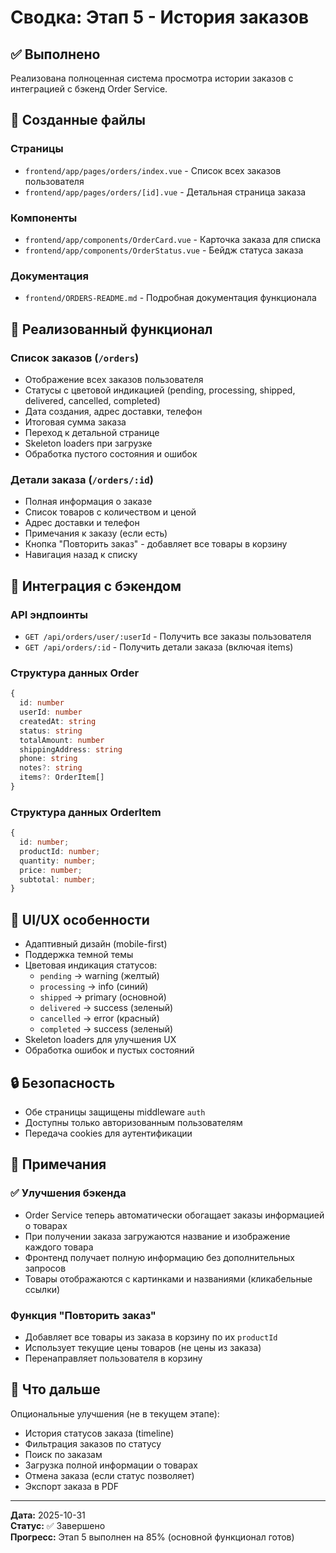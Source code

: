 # Сводка: Этап 5 - История заказов

## ✅ Выполнено

Реализована полноценная система просмотра истории заказов с интеграцией с бэкенд Order Service.

## 📁 Созданные файлы

### Страницы

- `frontend/app/pages/orders/index.vue` - Список всех заказов пользователя
- `frontend/app/pages/orders/[id].vue` - Детальная страница заказа

### Компоненты

- `frontend/app/components/OrderCard.vue` - Карточка заказа для списка
- `frontend/app/components/OrderStatus.vue` - Бейдж статуса заказа

### Документация

- `frontend/ORDERS-README.md` - Подробная документация функционала

## 🎯 Реализованный функционал

### Список заказов (`/orders`)

- Отображение всех заказов пользователя
- Статусы с цветовой индикацией (pending, processing, shipped, delivered, cancelled, completed)
- Дата создания, адрес доставки, телефон
- Итоговая сумма заказа
- Переход к детальной странице
- Skeleton loaders при загрузке
- Обработка пустого состояния и ошибок

### Детали заказа (`/orders/:id`)

- Полная информация о заказе
- Список товаров с количеством и ценой
- Адрес доставки и телефон
- Примечания к заказу (если есть)
- Кнопка "Повторить заказ" - добавляет все товары в корзину
- Навигация назад к списку

## 🔗 Интеграция с бэкендом

### API эндпоинты

- `GET /api/orders/user/:userId` - Получить все заказы пользователя
- `GET /api/orders/:id` - Получить детали заказа (включая items)

### Структура данных Order

```typescript
{
  id: number
  userId: number
  createdAt: string
  status: string
  totalAmount: number
  shippingAddress: string
  phone: string
  notes?: string
  items?: OrderItem[]
}
```

### Структура данных OrderItem

```typescript
{
  id: number;
  productId: number;
  quantity: number;
  price: number;
  subtotal: number;
}
```

## 🎨 UI/UX особенности

- Адаптивный дизайн (mobile-first)
- Поддержка темной темы
- Цветовая индикация статусов:
  - `pending` → warning (желтый)
  - `processing` → info (синий)
  - `shipped` → primary (основной)
  - `delivered` → success (зеленый)
  - `cancelled` → error (красный)
  - `completed` → success (зеленый)
- Skeleton loaders для улучшения UX
- Обработка ошибок и пустых состояний

## 🔒 Безопасность

- Обе страницы защищены middleware `auth`
- Доступны только авторизованным пользователям
- Передача cookies для аутентификации

## 📝 Примечания

### ✅ Улучшения бэкенда

- Order Service теперь автоматически обогащает заказы информацией о товарах
- При получении заказа загружаются название и изображение каждого товара
- Фронтенд получает полную информацию без дополнительных запросов
- Товары отображаются с картинками и названиями (кликабельные ссылки)

### Функция "Повторить заказ"

- Добавляет все товары из заказа в корзину по их `productId`
- Использует текущие цены товаров (не цены из заказа)
- Перенаправляет пользователя в корзину

## 🚀 Что дальше

Опциональные улучшения (не в текущем этапе):

- История статусов заказа (timeline)
- Фильтрация заказов по статусу
- Поиск по заказам
- Загрузка полной информации о товарах
- Отмена заказа (если статус позволяет)
- Экспорт заказа в PDF

---

**Дата:** 2025-10-31  
**Статус:** ✅ Завершено  
**Прогресс:** Этап 5 выполнен на 85% (основной функционал готов)
